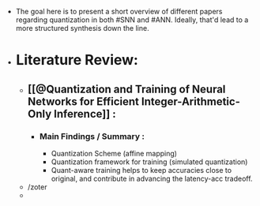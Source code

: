 - The goal here is to present a short overview of different papers regarding quantization in both #SNN and #ANN. Ideally, that'd lead to a more structured synthesis down the line.
- # Literature Review:
	- ## [[@Quantization and Training of Neural Networks for Efficient Integer-Arithmetic-Only Inference]] :
		- ### Main Findings / Summary :
			- Quantization Scheme (affine mapping)
			- Quantization framework  for training (simulated quantization)
			- Quant-aware training helps to keep accuracies close to original, and contribute in advancing the latency-acc tradeoff.
	- /zoter
	-